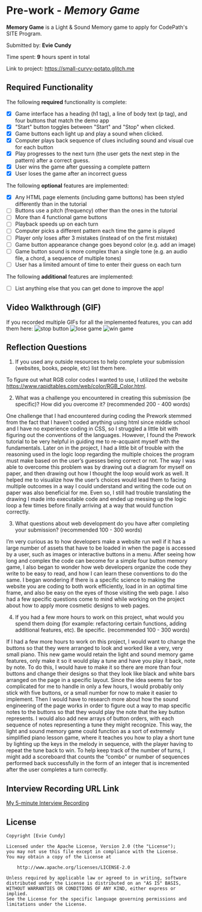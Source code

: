 # Pre-work - *Memory Game*

**Memory Game** is a Light & Sound Memory game to apply for CodePath's SITE Program. 

Submitted by: **Evie Cundy**

Time spent: **9** hours spent in total

Link to project: https://small-curvy-potato.glitch.me


## Required Functionality

The following **required** functionality is complete:

* [X] Game interface has a heading (h1 tag), a line of body text (p tag), and four buttons that match the demo app
* [X] "Start" button toggles between "Start" and "Stop" when clicked. 
* [X] Game buttons each light up and play a sound when clicked. 
* [X] Computer plays back sequence of clues including sound and visual cue for each button
* [X] Play progresses to the next turn (the user gets the next step in the pattern) after a correct guess. 
* [X] User wins the game after guessing a complete pattern
* [X] User loses the game after an incorrect guess

The following **optional** features are implemented:

* [X] Any HTML page elements (including game buttons) has been styled differently than in the tutorial
* [ ] Buttons use a pitch (frequency) other than the ones in the tutorial
* [ ] More than 4 functional game buttons
* [ ] Playback speeds up on each turn
* [ ] Computer picks a different pattern each time the game is played
* [ ] Player only loses after 3 mistakes (instead of on the first mistake)
* [ ] Game button appearance change goes beyond color (e.g. add an image)
* [ ] Game button sound is more complex than a single tone (e.g. an audio file, a chord, a sequence of multiple tones)
* [ ] User has a limited amount of time to enter their guess on each turn

The following **additional** features are implemented:

- [ ] List anything else that you can get done to improve the app!

## Video Walkthrough (GIF)

If you recorded multiple GIFs for all the implemented features, you can add them here:
![stop button](https://imgur.com/3tfmbDU)
![lose game](https://imgur.com/E2CjOu5e)
![win game](https://imgur.com/Zk944d7)

## Reflection Questions
1. If you used any outside resources to help complete your submission (websites, books, people, etc) list them here. 

To figure out what RGB color codes I wanted to use, I utilized the website https://www.rapidtables.com/web/color/RGB_Color.html.

2. What was a challenge you encountered in creating this submission (be specific)? How did you overcome it? (recommended 200 - 400 words) 

One challenge that I had encountered during coding the Prework stemmed from the fact that I haven’t coded anything using html since middle school and I have no experience coding in CSS, so I struggled a little bit with figuring out the conventions of the languages. However, I found the Prework tutorial to be very helpful in guiding me to re-acquaint myself with the fundamentals. Later on in the project, I had a little bit of trouble with the 
reasoning used in the logic loop regarding the multiple choices the program must make based on the user’s guesses being correct or not. The way I was able to overcome this problem was by drawing out a diagram for myself on paper, and then drawing out how I thought the loop would work as well. It helped me to visualize how the user’s choices would lead them to facing multiple outcomes in a way I could understand and writing the code out on paper was also beneficial for me. Even so, I still had trouble translating the drawing I made into executable code and ended up messing up the logic loop a few times before finally arriving at a way that would function correctly.

3. What questions about web development do you have after completing your submission? (recommended 100 - 300 words) 

I’m very curious as to how developers make a website run well if it has a large number of assets that have to be loaded in when the page is accessed by a user, such as images or interactive buttons in a menu. After seeing how long and complex the code can become for a simple four button memory game, I also began to wonder how web developers organize the code they write to be easy to read, and how I can learn these conventions to do the same. I began wondering if there is a specific science to making the website you are coding to both work efficiently,  load in in an optimal time frame, and also be easy on the eyes of those visiting the web page. I also had a few specific questions come to mind while working on the project about how to apply more cosmetic designs to web pages.

4. If you had a few more hours to work on this project, what would you spend them doing (for example: refactoring certain functions, adding additional features, etc). Be specific. (recommended 100 - 300 words) 

If I had a few more hours to work on this project, I would want to change the buttons so that they were arranged to look and worked like a very, very small piano. This new game would retain the light and sound memory game features, only make it so it would play a tune and have you play it back, note by note. To do this, I would have to make it so there are more than four buttons and change their designs so that they look like black and white  bars arranged on the page in a specific layout. Since the idea seems far too complicated for me to handle in only a few hours, I would probably only stick with five buttons, or a small number for now to make it easier to implement. Then I would have to research more about how the sound engineering of the page works in order to figure out a way to map specific notes to the buttons so that they would play the note that the key button represents. I would also add new arrays of button orders, with each sequence of notes representing a tune they might recognize. This way, the light and sound memory game could function as a sort of extremely simplified piano lesson game, where it teaches you how to play a short tune by lighting up the keys in the melody in sequence, with the player having to repeat the tune back to win. To help keep track of the number of turns, I might add a scoreboard that counts the “combo” or number of sequences performed back successfully in the form of an integer that is incremented after the user completes a turn correctly.



## Interview Recording URL Link

[My 5-minute Interview Recording](https://youtu.be/K1ncgBesJs0)


## License

    Copyright [Evie Cundy]

    Licensed under the Apache License, Version 2.0 (the "License");
    you may not use this file except in compliance with the License.
    You may obtain a copy of the License at

        http://www.apache.org/licenses/LICENSE-2.0

    Unless required by applicable law or agreed to in writing, software
    distributed under the License is distributed on an "AS IS" BASIS,
    WITHOUT WARRANTIES OR CONDITIONS OF ANY KIND, either express or implied.
    See the License for the specific language governing permissions and
    limitations under the License.
